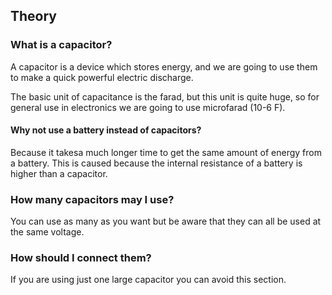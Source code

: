 ## Theory

### What is a capacitor?

A capacitor is a device which stores energy, and we are going to use them to make a quick powerful electric discharge.

The basic unit of capacitance is the farad, but this unit is quite huge, so for general use in electronics we are going to use microfarad (10-6 F).

#### Why not use a battery instead of capacitors?

Because it takesa much longer time to get the same amount of energy from a battery. This is caused because the internal resistance of a battery is higher than a capacitor.

### How many capacitors may I use?

You can use as many as you want but be aware that they can all be used at the same voltage.

### How should I connect them?

If you are using just one large capacitor you can avoid this section.
